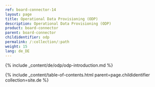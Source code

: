 ```yaml
---
ref: board-connector-14
layout: page
title: Operational Data Provisioning (ODP)
description: Operational Data Provisioning (ODP)
product: board-connector
parent: board-connector
childidentifier: odp
permalink: /:collection/:path
weight: 15
lang: de_DE
---
```


{% include _content/de/odp/odp-introduction.md %} 

{% include _content/table-of-contents.html parent=page.childidentifier collection=site.de %}
